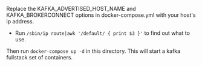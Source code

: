 Replace the KAFKA_ADVERTISED_HOST_NAME and KAFKA_BROKERCONNECT options in docker-compose.yml with your host's ip address. 
* Run `/sbin/ip route|awk '/default/ { print $3 }'` to find out what to use.

Then run `docker-compose up -d` in this directory. This will start a kafka fullstack set of containers. 
